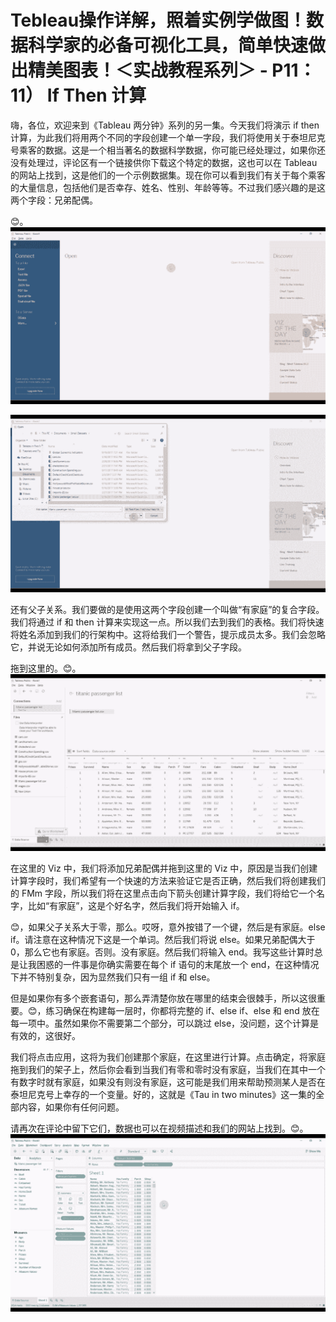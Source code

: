 # Tebleau操作详解，照着实例学做图！数据科学家的必备可视化工具，简单快速做出精美图表！＜实战教程系列＞ - P11：11） If Then 计算 

嗨，各位，欢迎来到《Tableau 两分钟》系列的另一集。今天我们将演示 if then 计算，为此我们将用两个不同的字段创建一个单一字段，我们将使用关于泰坦尼克号乘客的数据。这是一个相当著名的数据科学数据，你可能已经处理过，如果你还没有处理过，评论区有一个链接供你下载这个特定的数据，这也可以在 Tableau 的网站上找到，这是他们的一个示例数据集。现在你可以看到我们有关于每个乘客的大量信息，包括他们是否幸存、姓名、性别、年龄等等。不过我们感兴趣的是这两个字段：兄弟配偶。

😊。![](img/6142dd60a06d105f2c321393a06363dc_1.png)

![](img/6142dd60a06d105f2c321393a06363dc_2.png)

还有父子关系。我们要做的是使用这两个字段创建一个叫做“有家庭”的复合字段。我们将通过 if 和 then 计算来实现这一点。所以我们去到我们的表格。我们将快速将姓名添加到我们的行架构中。这将给我们一个警告，提示成员太多。我们会忽略它，并说无论如何添加所有成员。然后我们将拿到父子字段。

拖到这里的。😊。![](img/6142dd60a06d105f2c321393a06363dc_4.png)

在这里的 Viz 中，我们将添加兄弟配偶并拖到这里的 Viz 中，原因是当我们创建计算字段时，我们希望有一个快速的方法来验证它是否正确，然后我们将创建我们的 FMm 字段，所以我们将在这里点击向下箭头创建计算字段，我们将给它一个名字，比如“有家庭”，这是个好名字，然后我们将开始输入 if。

😊，如果父子关系大于零，那么。哎呀，意外按错了一个键，然后是有家庭。else if。请注意在这种情况下这是一个单词。然后我们将说 else。如果兄弟配偶大于 0，那么它也有家庭。否则。没有家庭。然后我们将输入 end。我写这些计算时总是让我困惑的一件事是你确实需要在每个 if 语句的末尾放一个 end，在这种情况下并不特别复杂，因为显然我们只有一组 if 和 else。

但是如果你有多个嵌套语句，那么弄清楚你放在哪里的结束会很棘手，所以这很重要。😊，练习确保在构建每一层时，你都将完整的 if、else if、else 和 end 放在每一项中。虽然如果你不需要第二个部分，可以跳过 else，没问题，这个计算是有效的，这很好。

我们将点击应用，这将为我们创建那个家庭，在这里进行计算。点击确定，将家庭拖到我们的架子上，然后你会看到当我们有零和零时没有家庭，当我们在其中一个有数字时就有家庭，如果没有则没有家庭，这可能是我们用来帮助预测某人是否在泰坦尼克号上幸存的一个变量。好的，这就是《Tau in two minutes》这一集的全部内容，如果你有任何问题。

请再次在评论中留下它们，数据也可以在视频描述和我们的网站上找到。😊。![](img/6142dd60a06d105f2c321393a06363dc_6.png)
